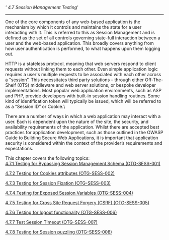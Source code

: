 *' 4.7 Session Management Testing*'

------------------------------------------------------------------------

One of the core components of any web-based application is the mechanism by which it controls and maintains the state for a user interacting with it. This is referred to this as Session Management and is defined as the set of all controls governing state-full interaction between a user and the web-based application. This broadly covers anything from how user authentication is performed, to what happens upon them logging out.

HTTP is a stateless protocol, meaning that web servers respond to client requests without linking them to each other. Even simple application logic requires a user's multiple requests to be associated with each other across a "session”. This necessitates third party solutions – through either Off-The-Shelf (OTS) middleware and web server solutions, or bespoke developer implementations. Most popular web application environments, such as ASP and PHP, provide developers with built-in session handling routines. Some kind of identification token will typically be issued, which will be referred to as a “Session ID” or Cookie.\

There are a number of ways in which a web application may interact with a user. Each is dependent upon the nature of the site, the security, and availability requirements of the application. Whilst there are accepted best practices for application development, such as those outlined in the OWASP Guide to Building Secure Web Applications, it is important that application security is considered within the context of the provider’s requirements and expectations.

This chapter covers the following topics:\
[4.7.1 Testing for Bypassing Session Management Schema (OTG-SESS-001)](4.7.1%20Testing%20for%20Session%20Management%20Schema%20(OTG-SESS-001).md)

[4.7.2 Testing for Cookies attributes (OTG-SESS-002)](4.7.2%20Testing%20for%20cookies%20attributes%20(OTG-SESS-002).md)

[4.7.3 Testing for Session Fixation (OTG-SESS-003)](4.7.3%20Testing%20for%20Session%20Fixation%20(OTG-SESS-003).md)

[4.7.4 Testing for Exposed Session Variables (OTG-SESS-004)](4.7.4%20Testing%20for%20Exposed%20Session%20Variables%20(OTG-SESS-004).md)

[4.7.5 Testing for Cross Site Request Forgery (CSRF) (OTG-SESS-005)](4.7.5%20Testing%20for%20CSRF%20(OTG-SESS-005).md)

[4.7.6 Testing for logout functionality (OTG-SESS-006)](4.7.6%20Testing%20for%20logout%20functionality%20(OTG-SESS-006).md)

[4.7.7 Test Session Timeout (OTG-SESS-007)](4.7.7%20Test%20Session%20Timeout%20(OTG-SESS-007).md)

[4.7.8 Testing for Session puzzling (OTG-SESS-008)](4.7.8%20Testing%20for%20Session%20puzzling%20(OTG-SESS-008).md)
